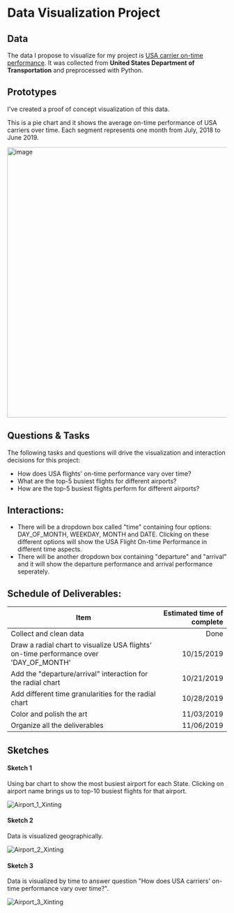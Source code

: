# Data Visualization Project



## Data

The data I propose to visualize for my project is [USA carrier on-time performance](https://gist.github.com/Echo226/d58e972330148cb6e55c8d4ab2496215). It was collected from **United States Department of Transportation** and preprocessed with Python.



## Prototypes

I've created a proof of concept visualization of this data.

This is a pie chart and it shows the average on-time performance of USA carriers over time. Each segment represents one month from July, 2018 to June 2019.

[<img width="619" alt="image" src="https://user-images.githubusercontent.com/44983835/65618620-9897a000-df8c-11e9-93b6-3f921e418bfa.png">](https://beta.vizhub.com/Echo226/0b7e187293e841119c7ff62c52fa4f9d?edit=files&file=index.html)



## Questions & Tasks

The following tasks and questions will drive the visualization and interaction decisions for this project:

- How does USA flights' on-time performance vary over time?
- What are the top-5 busiest flights for different airports?
- How are the top-5 busiest flights perform for different airports?


## Interactions:

- There will be a dropdown box called "time" containing four options: DAY_OF_MONTH, WEEKDAY, MONTH and DATE. Clicking on these different options will show the USA Flight On-time Performance in different time aspects.
- There will be another dropdown box containing "departure" and "arrival" and it will show the departure performance and arrival performance seperately.


## Schedule of Deliverables:
Item | Estimated time of complete
-- | --:
Collect and clean data | Done
Draw a radial chart to visualize USA flights' on-time performance over 'DAY_OF_MONTH'  | 10/15/2019
Add the "departure/arrival" interaction for the radial chart | 10/21/2019
Add different time granularities for the radial chart | 10/28/2019
Color and polish the art| 11/03/2019
Organize all the deliverables | 11/06/2019


## Sketches

#### Sketch 1

Using bar chart to show the most busiest airport for each State. Clicking on airport name brings us to top-10  busiest flights for that airport.

![Airport_1_Xinting](https://user-images.githubusercontent.com/44983835/65616911-d34c0900-df89-11e9-8efa-417342351361.jpg)



#### Sketch 2

Data is visualized geographically.

![Airport_2_Xinting](https://user-images.githubusercontent.com/44983835/65616637-60db2900-df89-11e9-85e9-3c7ecedc63ff.jpg)



#### Sketch 3

Data is visualized by time to answer question "How does USA carriers' on-time performance vary over time?".

![Airport_3_Xinting](https://user-images.githubusercontent.com/44983835/65616743-8ff19a80-df89-11e9-9c7e-eca3842ab798.jpg)



